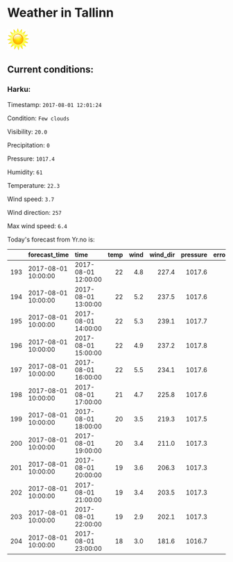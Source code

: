 # Weather in Tallinn 

<img src= 'images/sun.jpg' width= '50' /> 

## Current conditions: 

### Harku: 

Timestamp: ``` 2017-08-01 12:01:24 ``` 

Condition: ``` Few clouds ``` 

Visibility: ``` 20.0 ``` 

Precipitation: ``` 0 ``` 

Pressure: ``` 1017.4 ``` 

Humidity: ``` 61 ``` 

Temperature: ``` 22.3 ``` 

Wind speed: ``` 3.7 ``` 

Wind direction: ``` 257 ``` 

Max wind speed: ``` 6.4 ``` 


 Today's forecast from Yr.no is: 

|    |forecast_time       |time                | temp| wind| wind_dir| pressure| error_temp|
|:---|:-------------------|:-------------------|----:|----:|--------:|--------:|----------:|
|193 |2017-08-01 10:00:00 |2017-08-01 12:00:00 |   22|  4.8|    227.4|   1017.6|         NA|
|194 |2017-08-01 10:00:00 |2017-08-01 13:00:00 |   22|  5.2|    237.5|   1017.6|         NA|
|195 |2017-08-01 10:00:00 |2017-08-01 14:00:00 |   22|  5.3|    239.1|   1017.7|         NA|
|196 |2017-08-01 10:00:00 |2017-08-01 15:00:00 |   22|  4.9|    237.2|   1017.8|         NA|
|197 |2017-08-01 10:00:00 |2017-08-01 16:00:00 |   22|  5.5|    234.1|   1017.6|         NA|
|198 |2017-08-01 10:00:00 |2017-08-01 17:00:00 |   21|  4.7|    225.8|   1017.6|         NA|
|199 |2017-08-01 10:00:00 |2017-08-01 18:00:00 |   20|  3.5|    219.3|   1017.5|         NA|
|200 |2017-08-01 10:00:00 |2017-08-01 19:00:00 |   20|  3.4|    211.0|   1017.3|         NA|
|201 |2017-08-01 10:00:00 |2017-08-01 20:00:00 |   19|  3.6|    206.3|   1017.3|         NA|
|202 |2017-08-01 10:00:00 |2017-08-01 21:00:00 |   19|  3.4|    203.5|   1017.3|         NA|
|203 |2017-08-01 10:00:00 |2017-08-01 22:00:00 |   19|  2.9|    202.1|   1017.3|         NA|
|204 |2017-08-01 10:00:00 |2017-08-01 23:00:00 |   18|  3.0|    181.6|   1016.7|         NA|
